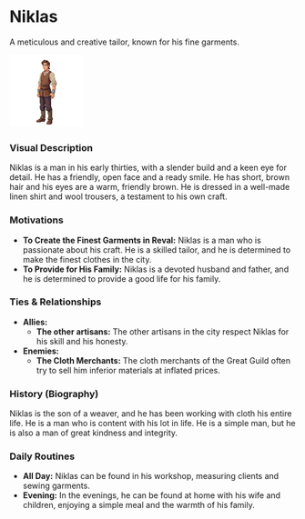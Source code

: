 # Niklas

A meticulous and creative tailor, known for his fine garments.

![](niklas.png)
### Visual Description

Niklas is a man in his early thirties, with a slender build and a keen eye for detail. He has a friendly, open face and a ready smile. He has short, brown hair and his eyes are a warm, friendly brown. He is dressed in a well-made linen shirt and wool trousers, a testament to his own craft.

### Motivations

- **To Create the Finest Garments in Reval:** Niklas is a man who is passionate about his craft. He is a skilled tailor, and he is determined to make the finest clothes in the city.
- **To Provide for His Family:** Niklas is a devoted husband and father, and he is determined to provide a good life for his family.

### Ties & Relationships

- **Allies:**
    - **The other artisans:** The other artisans in the city respect Niklas for his skill and his honesty.
- **Enemies:**
    - **The Cloth Merchants:** The cloth merchants of the Great Guild often try to sell him inferior materials at inflated prices.

### History (Biography)

Niklas is the son of a weaver, and he has been working with cloth his entire life. He is a man who is content with his lot in life. He is a simple man, but he is also a man of great kindness and integrity.

### Daily Routines

- **All Day:** Niklas can be found in his workshop, measuring clients and sewing garments.
- **Evening:** In the evenings, he can be found at home with his wife and children, enjoying a simple meal and the warmth of his family.
